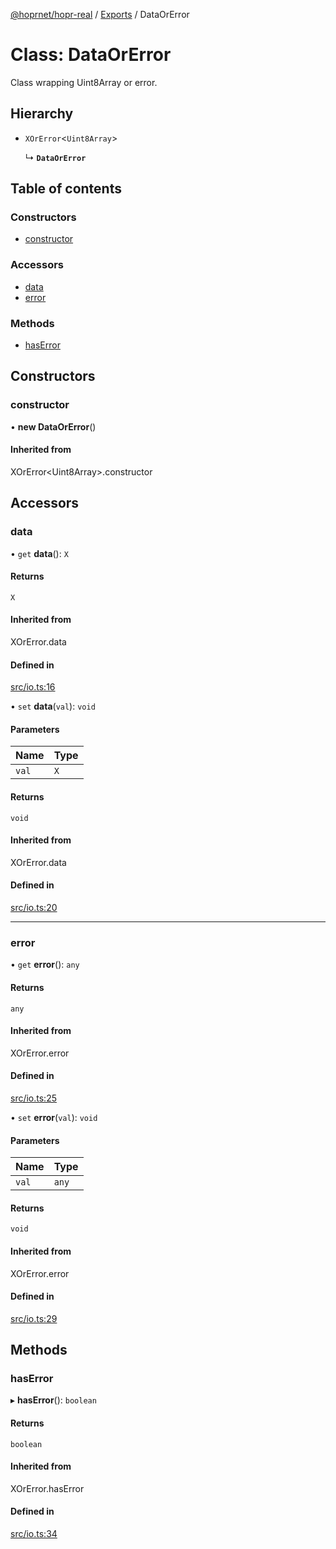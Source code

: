 [@hoprnet/hopr-real](../README.md) / [Exports](../modules.md) / DataOrError

# Class: DataOrError

Class wrapping Uint8Array or error.

## Hierarchy

- `XOrError`<`Uint8Array`\>

  ↳ **`DataOrError`**

## Table of contents

### Constructors

- [constructor](DataOrError.md#constructor)

### Accessors

- [data](DataOrError.md#data)
- [error](DataOrError.md#error)

### Methods

- [hasError](DataOrError.md#haserror)

## Constructors

### constructor

• **new DataOrError**()

#### Inherited from

XOrError<Uint8Array\>.constructor

## Accessors

### data

• `get` **data**(): `X`

#### Returns

`X`

#### Inherited from

XOrError.data

#### Defined in

[src/io.ts:16](https://github.com/hoprnet/hoprnet/blob/master/packages/real/src/io.ts#L16)

• `set` **data**(`val`): `void`

#### Parameters

| Name | Type |
| :------ | :------ |
| `val` | `X` |

#### Returns

`void`

#### Inherited from

XOrError.data

#### Defined in

[src/io.ts:20](https://github.com/hoprnet/hoprnet/blob/master/packages/real/src/io.ts#L20)

___

### error

• `get` **error**(): `any`

#### Returns

`any`

#### Inherited from

XOrError.error

#### Defined in

[src/io.ts:25](https://github.com/hoprnet/hoprnet/blob/master/packages/real/src/io.ts#L25)

• `set` **error**(`val`): `void`

#### Parameters

| Name | Type |
| :------ | :------ |
| `val` | `any` |

#### Returns

`void`

#### Inherited from

XOrError.error

#### Defined in

[src/io.ts:29](https://github.com/hoprnet/hoprnet/blob/master/packages/real/src/io.ts#L29)

## Methods

### hasError

▸ **hasError**(): `boolean`

#### Returns

`boolean`

#### Inherited from

XOrError.hasError

#### Defined in

[src/io.ts:34](https://github.com/hoprnet/hoprnet/blob/master/packages/real/src/io.ts#L34)
